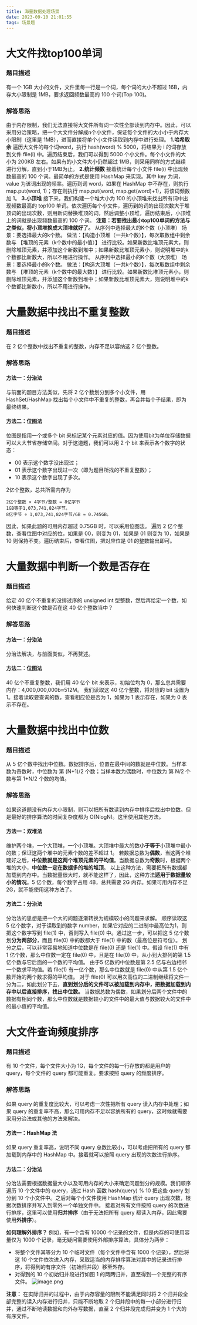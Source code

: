 ```yaml
---
title: 海量数据处理场景
date: 2023-09-10 21:01:55
tags: 场景题
---
```

# 大文件找top100单词

### 题目描述

有一个 1GB 大小的文件，文件里每一行是一个词，每个词的大小不超过 16B，内存大小限制是 1MB，要求返回频数最高的 100 个词(Top 100)。

### 解答思路

由于内存限制，我们无法直接将大文件所有词一次性全部读到内存中。因此，可以采用分治策略，把一个大文件分解成n个小文件，保证每个文件的大小小于内存大小限制（这里是 1MB），进而直接将单个小文件读取到内存中进行处理。
**1.哈希取余**
遍历大文件的每个词word，执行 hash(word) % 5000，将结果为 i 的词存放到文件 file(i) 中。遍历结束后，我们可以得到 5000 个小文件。每个小文件的大小为 200KB 左右。如果有的小文件大小仍然超过 1MB，则采用同样的方式继续进行分解，直到小于1MB为止。
**2.统计频数**
接着统计每个小文件 file(i) 中出现频数最高的 100 个词。最简单的方式是使用 HashMap 来实现。其中 key 为词，value 为该词出现的频率。遍历到词 word，如果在 HashMap 中不存在，则执行 map.put(word, 1)；存在则执行 map.put(word, map.get(word)+1)，将该词频数加 1。
**3.小顶堆**
接下来，我们构建一个堆大小为 100 的小顶堆来找出所有词中出现频数最高的 top100 单词。依次遍历每个小文件，遍历到的词的出现次数大于堆顶词的出现次数，则用新词替换堆顶的词，然后调整小顶堆，遍历结束后，小顶堆上的词就是出现频数最高的 100 个词。
**注意：若要找出最小top100单词的方法与之类似，将小顶堆换成大顶堆就好了。**
从序列中选择最大的K个数（小顶堆）
场景：要选择最大的k个数。
做法：【构造小顶堆（一共k个数）】，每次取数组中剩余数与 【堆顶的元素（k个数中的最小值）】 进行比较。如果新数比堆顶元素大，则删除堆顶元素，并添加这个新数到堆中；如果新数比堆顶元素小，则说明堆中的k个数都比新数大，所以不用进行操作。
从序列中选择最小的K个数（大顶堆）
场景：要选择最小的k个数。
做法：【构造大顶堆（一共k个数）】，每次取数组中剩余数与 【堆顶的元素（k个数中的最大数）】 进行比较。如果新数比堆顶元素小，则删除堆顶元素，并添加这个新数到堆中；如果新数比堆顶元素大，则说明堆中的k个数都比新数小，所以不用进行操作。

# 大量数据中找出不重复整数

### 题目描述

在 2 亿个整数中找出不重复的整数，内存不足以容纳这 2 亿个整数。

### 解答思路

#### 方法一：分治法

与前面的题目方法类似，先将 2 亿个数划分到多个小文件，用 HashSet/HashMap 找出每个小文件中不重复的整数，再合并每个子结果，即为最终结果。

#### 方法二：位图法

位图是指用一个或多个 bit 来标记某个元素对应的值。因为使用bit为单位存储数据可以大大节省存储空间。对于这道题，我们可以用 2 个 bit 来表示各个数字的状态：

- 00 表示这个数字没出现过；
- 01 表示这个数字出现过一次（即为题目所找的不重复整数）；
- 10 表示这个数字出现了多次。

2亿个整数，总共所需内存为

```shell
2亿个整数 × 4字节/整数 = 8亿字节
1GB等于1,073,741,824字节。
8亿字节 ÷ 1,073,741,824字节/GB ≈ 0.745GB。
```

因此，如果此题的可用内存超过 0.75GB 时，可以采用位图法。
遍历 2 亿个整数，查看位图中对应的位，如果是 00，则变为 01，如果是 01 则变为 10，如果是 10 则保持不变。遍历结束后，查看位图，把对应位是 01 的整数输出即可。

# 大量数据中判断一个数是否存在

### 题目描述

给定 40 亿个不重复的没排过序的 unsigned int 型整数，然后再给定一个数，如何快速判断这个数是否在这 40 亿个整数当中？

### 解答思路

#### 方法一：分治法

分治法解决，与前面类似，不再赘述。

#### 方法二：位图法

40 亿个不重复整数，我们用 40 亿个 bit 来表示，初始位均为 0，那么总共需要内存：4,000,000,000b≈512M。
我们读取这 40 亿个整数，将对应的 bit 设置为 1。接着读取要查询的数，查看相应位是否为 1，如果为 1 表示存在，如果为 0 表示不存在。

# 大量数据中找出中位数

### 题目描述

从 5 亿个数中找出中位数。数据排序后，位置在最中间的数就是中位数。当样本数为奇数时，中位数为 第 (N+1)/2 个数；当样本数为偶数时，中位数为 第 N/2 个数与第 1+N/2 个数的均值。

### 解答思路

如果这道题没有内存大小限制，则可以把所有数读到内存中排序后找出中位数。但是最好的排序算法的时间复杂度都为 O(NlogN)。这里使用其他方法。

#### 方法一：双堆法

维护两个堆，一个大顶堆，一个小顶堆。大顶堆中最大的数**小于等于**小顶堆中最小的数；保证这两个堆中的元素个数的差不超过 1。
若数据总数为**偶数**，当这两个堆建好之后，**中位数就是这两个堆顶元素的平均值**。当数据总数为**奇数**时，根据两个堆的大小，**中位数一定在数据多的堆的堆顶**。
以上这种方法，需要把所有数据都加载到内存中。当数据量很大时，就不能这样了，因此，这种方法**适用于数据量较小的情况**。5 亿个数，每个数字占用 4B，总共需要 2G 内存。如果可用内存不足 2G，就不能使用这种方法了。

#### 方法二：分治法

分治法的思想是把一个大的问题逐渐转换为规模较小的问题来求解。
顺序读取这 5 亿个数字，对于读取到的数字 number，如果它对应的二进制中最高位为1，则把这个数字写到 file(1) 中，否则写入 file(0) 中。通过这一步，可以把这 5 亿个数划**分为两部分**，而且 file(0) 中的数都大于 file(1) 中的数（最高位是符号位）。
划分之后，可以非常容易地知道中位数是在 file(0) 还是 file(1) 中。假设 file(1) 中有 1 亿个数，那么中位数一定在 file(0) 中，且是在 file(0) 中，从小到大排列的第 1.5 亿个数与它后面的一个数的平均值。
由于5 亿数的中位数是第 2.5 亿与右边相邻一个数求平均值。若 file(1) 有一亿个数，那么中位数就是 file(0) 中从第 1.5 亿个数开始的两个数求得的平均值。
对于 file(0) 可以用次高位的二进制继续将文件一分为二，如此划分下去，**直到划分后的文件可以被加载到内存中，把数据加载到内存中以后直接排序，找出中位数。**
当数据总数为偶数，如果划分后两个文件中的数据有相同个数，那么中位数就是数据较小的文件中的最大值与数据较大的文件中的最小值的平均值。

# 大文件查询频度排序

### 题目描述

有 10 个文件，每个文件大小为 1G，每个文件的每一行存放的都是用户的 query，每个文件的 query 都可能重复。要求按照 query 的频度排序。

### 解答思路

如果 query 的重复度比较大，可以考虑一次性把所有 query 读入内存中处理；如果 query 的重复率不高，那么可用内存不足以容纳所有的 query，这时候就需要采用分治法或其他的方法来解决。

#### 方法一：HashMap 法

如果 query 重复率高，说明不同 query 总数比较小，可以考虑把所有的 query 都加载到内存中的 HashMap 中。接着就可以按照 query 出现的次数进行排序。

#### 方法二：分治法

分治法需要根据数据量大小以及可用内存的大小来确定问题划分的规模。我们顺序遍历 10 个文件中的 query，通过 Hash 函数 hash(query) % 10 把这些 query 划分到 10 个小文件中。之后对每个小文件使用 HashMap 统计 query 出现次数，根据次数排序并写入到零外一个单独文件中。
接着对所有文件按照 query 的次数进行排序，这里可以使用**归并排序**（由于无法把所有 query 都读入内存，因此需要使用**外排序**）。

**如何理解外排序？**
例如，有一个含有 10000 个记录的文件，但是内存的可使用容量仅为 1000 个记录，毫无疑问需要使用外部排序算法，具体分为两步：

- 将整个文件其等分为 10 个临时文件（每个文件中含有 1000 个记录），然后将这 10 个文件依次进入内存，采取适当的内存排序算法对其中的记录进行排序，将得到的有序文件（初始归并段）移至外存。
- 对得到的 10 个初始归并段进行如图 1 的两两归并，直至得到一个完整的有序文件。
![image.png](https://cdn.staticaly.com/gh/1294566108/1294566108.github.io@release/images/outSourt.pkuo99qstj4.webp)

**注意：** 在实际归并的过程中，由于内存容量的限制不能满足同时将 2 个归并段全部完整的读入内存进行归并，只能不断地取 2 个归并段中的每一小部分进行归并，通过不断地读数据和向外存写数据，直至 2 个归并段完成归并变为 1 个大的有序文件。